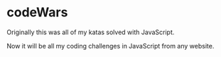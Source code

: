 # codeWars
Originally this was all of my katas solved with JavaScript.

Now it will be all my coding challenges in JavaScript from any website.
